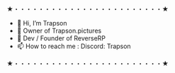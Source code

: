 ★・・・・・・・・・・・・・・・・・・・・・・・・★
- 👋 Hi, I’m Trapson
- 🤩 Owner of Trapson.pictures
- 🤩 Dev / Founder of ReverseRP
- 📫 How to reach me : Discord: Trapson

★・・・・・・・・・・・・・・・・・・・・・・・・★
